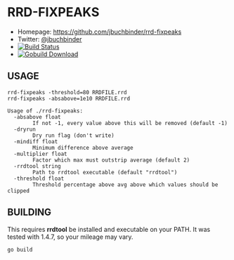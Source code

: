 # RRD-FIXPEAKS

* Homepage: https://github.com/jbuchbinder/rrd-fixpeaks
* Twitter: [@jbuchbinder](https://twitter.com/jbuchbinder)
* [![Build
Status](https://secure.travis-ci.org/jbuchbinder/rrd-fixpeaks.png)](http://travis-ci.org/jbuchbinder/rrd-fixpeaks)
* [![Gobuild Download](http://gobuild.io/badge/github.com/jbuchbinder/rrd-fixpeaks/downloads.svg)](http://gobuild.io/github.com/jbuchbinder/rrd-fixpeaks)

## USAGE

```
rrd-fixpeaks -threshold=80 RRDFILE.rrd
rrd-fixpeaks -absabove=1e10 RRDFILE.rrd

Usage of ./rrd-fixpeaks:
  -absabove float
    	If not -1, every value above this will be removed (default -1)
  -dryrun
    	Dry run flag (don't write)
  -mindiff float
    	Minimum difference above average
  -multiplier float
    	Factor which max must outstrip average (default 2)
  -rrdtool string
    	Path to rrdtool executable (default "rrdtool")
  -threshold float
    	Threshold percentage above avg above which values should be clipped
```

## BUILDING

This requires **rrdtool** be installed and executable on your PATH. It
was tested with 1.4.7, so your mileage may vary.

```
go build
```

